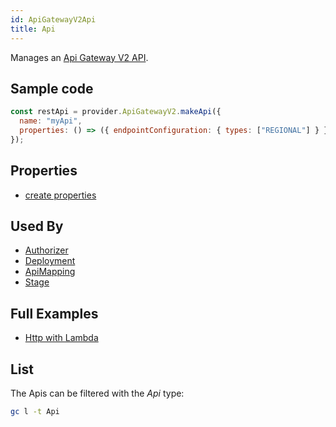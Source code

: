 ```yaml
---
id: ApiGatewayV2Api
title: Api
---
```


Manages an [Api Gateway V2 API](https://console.aws.amazon.com/apigateway/main/apis).

## Sample code

```js
const restApi = provider.ApiGatewayV2.makeApi({
  name: "myApi",
  properties: () => ({ endpointConfiguration: { types: ["REGIONAL"] } }),
});
```

## Properties

- [create properties](https://docs.aws.amazon.com/AWSJavaScriptSDK/latest/AWS/ApiGatewayV2.html#createApi-property)

## Used By

- [Authorizer](./Authorizer)
- [Deployment](./Deployment)
- [ApiMapping](./ApiMapping)
- [Stage](./Stage)

## Full Examples

- [Http with Lambda](https://github.com/grucloud/grucloud/tree/main/examples/aws/api-gateway-v2/http-lambda)

## List

The Apis can be filtered with the _Api_ type:

```sh
gc l -t Api
```

```txt

```
